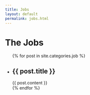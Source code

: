 ```yaml
---
title: Jobs
layout: default
permalink: jobs.html
---
```

<div class="home">
  <h1 class="page-heading">The Jobs</h1>
  <div class="xs-block-grid-1 sm-block-grid-2 lg-block-grid-3">
    <ul class="post-list">
      {% for post in site.categories.job %}
      <div class="block-grid__item">
        <li>
          <h2>
            {{ post.title }}
          </h2>
          {{ post.content }}
        </li>
      </div>
      {% endfor %}
    </ul>
  </div>
</div>
